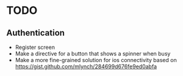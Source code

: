 # TODO

## Authentication
- Register screen
- Make a directive for a button that shows a spinner when busy
- Make a more fine-grained solution for ios connectivity based on https://gist.github.com/mlynch/284699d676fe9ed0abfa
